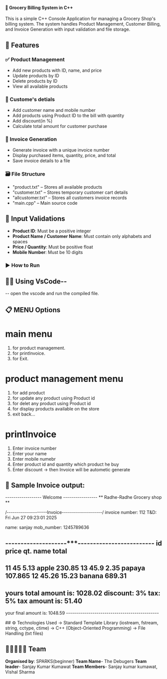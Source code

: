 #### 🛒  Grocery Billing System in C++

This is a simple C++ Console Application for managing a Grocery Shop's billing system. The system handles Product Management, Customer Billing, and Invoice Generation with input validation and file storage.


## 🔧 Features

### ✅ Product Management
- Add new products with ID, name, and price
- Update products by ID
- Delete products by ID
- View all available products

### 👲 Custome's detials
- Add customer name and mobile number
- Add products using Product ID to the bill with quantity
- Add discount(in %)
- Calculate total amount for customer purchase

### 🧾 Invoice Generation
- Generate invoice with a unique invoice number
- Display purchased items, quantity, price, and total
- Save invoice details to a file

### 🗃️ File Structure

- "product.txt" – Stores all available products
- "customer.txt" – Stores temporary customer cart details
- "allcustomer.txt" – Stores all customers invoice records
- "main.cpp" – Main source code


## 🧪 Input Validations

- **Product ID**: Must be a positive integer
- **Product Name / Customer Name**: Must contain only alphabets and spaces
- **Price / Quantity**: Must be positive float
- **Mobile Number**: Must be 10 digits


### ▶️ How to Run

## 👨‍💻 Using VsCode--
-- open the vscode and run the compiled file.


## 📋 MENU Options

#  main menu
 1. for product management.
 2. for printInvoice.
 3. for Exit.

  #  product management menu
  1. for add product
  2. for update any product using Product id
  2. for delet any product using Product id
  3. for display products available on the store
  4. exit back...

  # printInvoice
  1. Enter invoice number
  2. Enter your name
  3. Enter mobile numebr
  4. Enter product id and quantity which product he buy
  5. Enter discount
  -> then Invoice will be autometic generate


## 📃 Sample Invoice output:
<p>
------------------   Welcome   -----------------
         ** Radhe-Radhe Grocery shop **

/--------------------Invoice--------------------/
invoice number: 112      T&D: Fri Jun 27 09:23:01 2025

name: sanjay        mob_number: 1245789636

--------------------***-------------------------
id    price      qt.         name      total
------------------------------------------------
11   45        5.13          apple     230.85
13   45.9      2.35          papaya    107.865
12   45.26     15.23         banana    689.31
------------------------------------------------
yours total amount is: 1028.02
discount: 3%
tax: 5%
tax amount is: 51.40
------------------------------------------------
your final amount is: 1048.59
*----------------------------------------------*

</p>
##  ⚙️ Technologies Used
-> Standard Template Library (iostream, fstream, string, cctype, ctime)
-> C++ (Object-Oriented Programming)
-> File Handling (txt files)

## 🧑🏻‍🤝‍🧑🏽 Team
 **Organised by**: SPARKS(beginner)
 **Team Name**- The Debugers
 **Team leader**- Sanjay Kumar Kumawat
 **Team Members**- Sanjay kumar kumawat, Vishal Sharma
 

